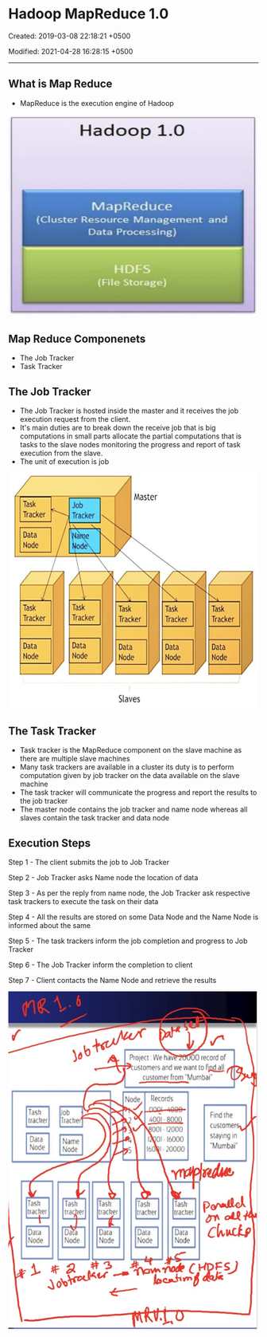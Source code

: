 # Hadoop MapReduce 1.0

Created: 2019-03-08 22:18:21 +0500

Modified: 2021-04-28 16:28:15 +0500

---

## What is Map Reduce

- MapReduce is the execution engine of Hadoop

![image](../../../media/Technologies-Apache-Hadoop-MapReduce-1.0-image1.jpg)

## Map Reduce Componenets

- The Job Tracker
- Task Tracker

## The Job Tracker

- The Job Tracker is hosted inside the master and it receives the job execution request from the client.
- It's main duties are to break down the receive job that is big computations in small parts allocate the partial computations that is tasks to the slave nodes monitoring the progress and report of task execution from the slave.
- The unit of execution is job

![image](../../../media/Technologies-Apache-Hadoop-MapReduce-1.0-image2.jpg)

## The Task Tracker

- Task tracker is the MapReduce component on the slave machine as there are multiple slave machines
- Many task trackers are available in a cluster its duty is to perform computation given by job tracker on the data available on the slave machine
- The task tracker will communicate the progress and report the results to the job tracker
- The master node contains the job tracker and name node whereas all slaves contain the task tracker and data node

## Execution Steps

Step 1 - The client submits the job to Job Tracker

Step 2 - Job Tracker asks Name node the location of data

Step 3 - As per the reply from name node, the Job Tracker ask respective task trackers to execute the task on their data

Step 4 - All the results are stored on some Data Node and the Name Node is informed about the same

Step 5 - The task trackers inform the job completion and progress to Job Tracker

Step 6 - The Job Tracker inform the completion to client

Step 7 - Client contacts the Name Node and retrieve the results

![image](../../../media/Technologies-Apache-Hadoop-MapReduce-1.0-image3.jpg)
